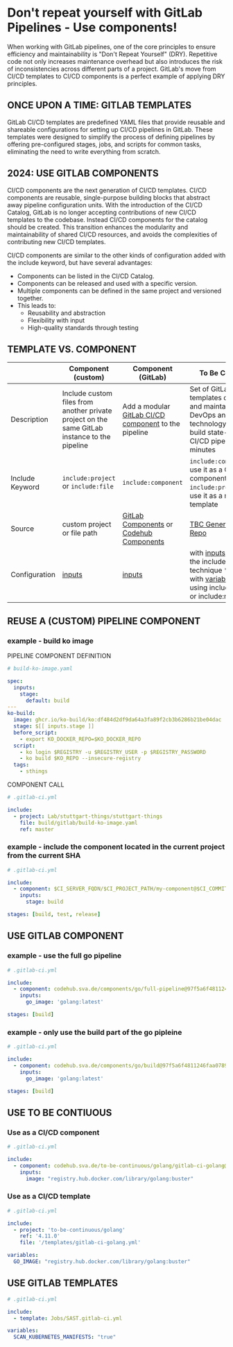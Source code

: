 # Don't repeat yourself with GitLab Pipelines - Use components!

When working with GitLab pipelines, one of the core principles to ensure efficiency and maintainability is "Don't Repeat Yourself" (DRY). Repetitive code not only increases maintenance overhead but also introduces the risk of inconsistencies across different parts of a project. GitLab's move from CI/CD templates to CI/CD components is a perfect example of applying DRY principles.

## ONCE UPON A TIME: GITLAB TEMPLATES
GitLab CI/CD templates are predefined YAML files that provide reusable and shareable configurations for setting up CI/CD pipelines in GitLab. These templates were designed to simplify the process of defining pipelines by offering pre-configured stages, jobs, and scripts for common tasks, eliminating the need to write everything from scratch.

## 2024: USE GITLAB COMPONENTS
CI/CD components are the next generation of CI/CD templates. CI/CD components are reusable, single-purpose building blocks that abstract away pipeline configuration units. With the introduction of the CI/CD Catalog, GitLab is no longer accepting contributions of new CI/CD templates to the codebase. Instead CI/CD components for the catalog should be created. This transition enhances the modularity and maintainability of shared CI/CD resources, and avoids the complexities of contributing new CI/CD templates. 

CI/CD components are similar to the other kinds of configuration added with the include keyword, but have several advantages:
* Components can be listed in the CI/CD Catalog.
* Components can be released and used with a specific version.
* Multiple components can be defined in the same project and versioned together.
* This leads to:
  * Reusability and abstraction
  * Flexibility with input
  * High-quality standards through testing

## TEMPLATE VS. COMPONENT

|     | Component (custom)         | Component (GitLab) | To Be Continous          | Template |
| --- | -------------------------- | ------------------ | ------------ | -------- |
| Description     | Include custom files from another private project on the same GitLab instance to the pipeline| Add a modular [GitLab CI/CD component](https://docs.gitlab.com/ee/ci/components/index.html) to the pipeline | Set of GitLab CI templates developed and maintained by DevOps and technology experts to build state-of-the-art CI/CD pipelines in minutes | Predefined YAML files that provide reusable and shareable configurations for setting up CI/CD pipelines|
| Include Keyword | ```include:project``` or ```include:file``` | ```include:component``` | ```include:component``` to use it as a CI/CD component; ```include:project``` to use it as a regular template | ```include:template``` |
| Source          | custom project or file path | [GitLab Components](https://gitlab.com/components) or [Codehub Components](https://codehub.sva.de/components/) | [TBC Generator](https://to-be-continuous.gitlab.io/kicker/) or [TBC Repo](https://codehub.sva.de/to-be-continuous) | [CI-Templates](https://gitlab.com/gitlab-org/gitlab/-/tree/master/lib/gitlab/ci/templates) |
| Configuration   | [inputs](https://docs.gitlab.com/ee/ci/components/index.html#use-a-component) | [inputs](https://docs.gitlab.com/ee/ci/components/index.html#use-a-component) | with [inputs](https://docs.gitlab.com/ee/ci/components/index.html#use-a-component) if using the include:component technique \* or with [variables](https://docs.gitlab.com/ee/ci/variables/) if using include:project or include:remote | [variables](https://docs.gitlab.com/ee/ci/variables/)                                                                                                                                                                                                                                    |


## REUSE A (CUSTOM) PIPELINE COMPONENT

### example - build ko image

PIPELINE COMPONENT DEFINITION

```yaml
# build-ko-image.yaml

spec:
  inputs:
    stage:
      default: build
---
ko-build:
  image: ghcr.io/ko-build/ko:df484d2df9da64a3fa89f2cb3b6286b21be04dac
  stage: $[[ inputs.stage ]]
  before_script:
    - export KO_DOCKER_REPO=$KO_DOCKER_REPO
  script:
    - ko login $REGISTRY -u $REGISTRY_USER -p $REGISTRY_PASSWORD
    - ko build $KO_REPO --insecure-registry
  tags:
    - sthings
```

COMPONENT CALL

```yaml
# .gitlab-ci.yml

include:
  - project: Lab/stuttgart-things/stuttgart-things
    file: build/gitlab/build-ko-image.yaml
    ref: master
```


### example - include the component located in the current project from the current SHA

```yaml
# .gitlab-ci.yml

include:
  - component: $CI_SERVER_FQDN/$CI_PROJECT_PATH/my-component@$CI_COMMIT_SHA
    inputs:
      stage: build

stages: [build, test, release]
```


## USE GITLAB COMPONENT

### example - use the full go pipeline
```yaml
# .gitlab-ci.yml

include:
  - component: codehub.sva.de/components/go/full-pipeline@97f5a6f4811246faa07892e75a17c4c9f7f9c2e3
    inputs:
      go_image: 'golang:latest'

stages: [build]
```

### example - only use the build part of the go pipleine
```yaml
# .gitlab-ci.yml

include:
  - component: codehub.sva.de/components/go/build@97f5a6f4811246faa07892e75a17c4c9f7f9c2e3
    inputs:
      go_image: 'golang:latest'

stages: [build]
```

## USE TO BE CONTIUOUS 

### Use as a CI/CD component

```yaml
# .gitlab-ci.yml

include:
  - component: codehub.sva.de/to-be-continuous/golang/gitlab-ci-golang@4.11.0
    inputs:
      image: "registry.hub.docker.com/library/golang:buster"
```

### Use as a CI/CD template

```yaml
# .gitlab-ci.yml

include:
  - project: 'to-be-continuous/golang'
    ref: '4.11.0'
    file: '/templates/gitlab-ci-golang.yml'

variables:
  GO_IMAGE: "registry.hub.docker.com/library/golang:buster"

```


## USE GITLAB TEMPLATES

```yaml
# .gitlab-ci.yml

include:
  - template: Jobs/SAST.gitlab-ci.yml

variables:
  SCAN_KUBERNETES_MANIFESTS: "true"

```



